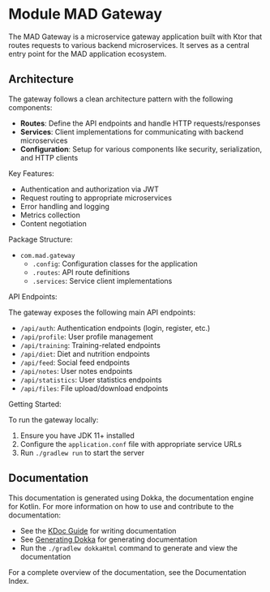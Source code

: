 # Module MAD Gateway

The MAD Gateway is a microservice gateway application built with Ktor that routes requests to various backend microservices. It serves as a central entry point for the MAD application ecosystem.

## Architecture

The gateway follows a clean architecture pattern with the following components:

- **Routes**: Define the API endpoints and handle HTTP requests/responses
- **Services**: Client implementations for communicating with backend microservices
- **Configuration**: Setup for various components like security, serialization, and HTTP clients

Key Features:

- Authentication and authorization via JWT
- Request routing to appropriate microservices
- Error handling and logging
- Metrics collection
- Content negotiation

Package Structure:

- `com.mad.gateway`
  - `.config`: Configuration classes for the application
  - `.routes`: API route definitions
  - `.services`: Service client implementations

API Endpoints:

The gateway exposes the following main API endpoints:

- `/api/auth`: Authentication endpoints (login, register, etc.)
- `/api/profile`: User profile management
- `/api/training`: Training-related endpoints
- `/api/diet`: Diet and nutrition endpoints
- `/api/feed`: Social feed endpoints
- `/api/notes`: User notes endpoints
- `/api/statistics`: User statistics endpoints
- `/api/files`: File upload/download endpoints

Getting Started:

To run the gateway locally:

1. Ensure you have JDK 11+ installed
2. Configure the `application.conf` file with appropriate service URLs
3. Run `./gradlew run` to start the server

## Documentation

This documentation is generated using Dokka, the documentation engine for Kotlin. For more information on how to use and contribute to the documentation:

- See the [KDoc Guide](https://kotlinlang.org/docs/kotlin-doc.html) for writing documentation
- See [Generating Dokka](https://kotlinlang.org/docs/dokka-gradle.html) for generating documentation
- Run the `./gradlew dokkaHtml` command to generate and view the documentation

For a complete overview of the documentation, see the Documentation Index.
